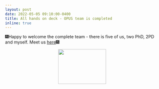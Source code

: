 ```yaml
---
layout: post
date: 2022-05-05 09:10:00-0400
title: All hands on deck - OPUS team is completed
inline: true
---
```


🎆Happy to welcome the complete team - there is five of us, two PhD, 2PD and myself. Meet us [here](https://rafalkucharskipk.github.io/group/)🎆
<center><img src="{{ site.baseurl }}/assets/img/team.jpg" height="115" width="157"></center>
